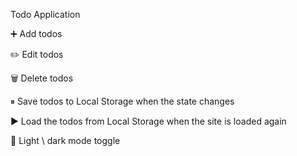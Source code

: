 Todo Application

➕ Add todos

✏️ Edit todos

🗑️ Delete todos

⏸ Save todos to Local Storage when the state changes

▶️ Load the todos from Local Storage when the site is loaded again

🌙 Light \ dark mode toggle
